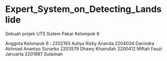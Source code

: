 # Expert_System_on_Detecting_Landslide
Sebuah projek UTS Sistem Pakar Kelompok 6

Anggota Kelompok 6 :
2202193  Auliya Rizky Ananda
2204034  Danindra Akhmad Anantyo Sunarko
2203579  Dhawy Khairullah 
2200412  Miftah Fauzi Januarta
2201987  Sulaiman
